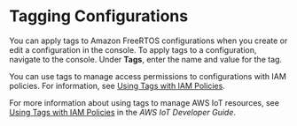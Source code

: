 # Tagging Configurations<a name="console-tagging"></a>

You can apply tags to Amazon FreeRTOS configurations when you create or edit a configuration in the console\. To apply tags to a configuration, navigate to the console\. Under **Tags**, enter the name and value for the tag\.

You can use tags to manage access permissions to configurations with IAM policies\. For information, see [Using Tags with IAM Policies](console-tagging-iam.md)\.

For more information about using tags to manage AWS IoT resources, see [Using Tags with IAM Policies](https://docs.aws.amazon.com/iot/latest/developerguide/tagging-iot-iam.html) in the *AWS IoT Developer Guide*\.